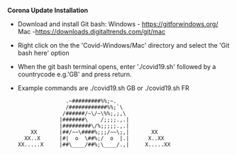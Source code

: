 **Corona Update Installation**


- Download and install Git bash:
Windows - https://gitforwindows.org/ 
Mac -https://downloads.digitaltrends.com/git/mac 

- Right click on the the 'Covid-Windows/Mac' directory and select the 'Git bash here' option

- When the git bash terminal opens,  enter './covid19.sh' followed by a countrycode e.g.'GB' and press return.

- Example commands are ./covid19.sh GB or ./covid19.sh FR

                     .~#########%%;~.
                     /############%%;`\
                    /######/~\/~\%%;,;,\
                   |#######\    /;;;;.,.|
                   |#########\/%;;;;;.,.|
          XX       |##/~~\####%;;;/~~\;,|       XX
        XX..X      |#|  o  \##%;/  o  |.|      X..XX
      XX.....X     |##\____/##%;\____/.,|     X.....XX
